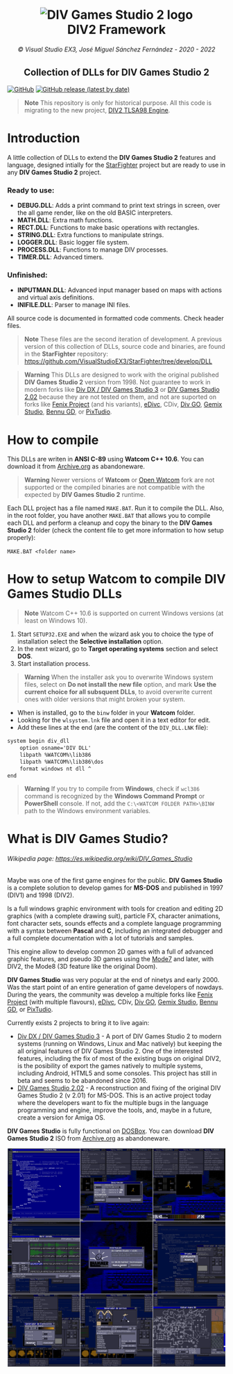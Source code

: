 <h1 align="center">
<img src="https://github.com/VisualStudioEX3/Home/blob/master/pictures/div_games_studio/div2_logo/div2_logo.png" alt="DIV Games Studio 2 logo" width="512" />
<br>
DIV2 Framework</h1>
<h6 align="center">© Visual Studio EX3, José Miguel Sánchez Fernández - 2020 - 2022</h6>
<h2 align="center">Collection of DLLs for DIV Games Studio 2</h2>

[![GitHub](https://img.shields.io/github/license/VisualStudioEX3/div2-framework?color=yellow)](https://opensource.org/licenses/MIT)
[![GitHub release (latest by date)](https://img.shields.io/github/v/release/VisualStudioEX3/div2-framework?color=green)](https://github.com/VisualStudioEX3/div2-framework/releases/)

> **Note**
> This repository is only for historical purpose. All this code is migrating to the new project, [DIV2 TLSA98 Engine](https://github.com/VisualStudioEX3/div2-tlsa98-engine).

# Introduction

A little collection of DLLs to extend the **DIV Games Studio 2** features and language, designed intially for the [StarFighter](https://github.com/VisualStudioEX3/StarFighter) project but are ready to use in any **DIV Games Studio 2** project.

### Ready to use:
- **DEBUG.DLL**: Adds a print command to print text strings in screen, over the all game render, like on the old BASIC interpreters.
- **MATH.DLL**: Extra math functions.
- **RECT.DLL**: Functions to make basic operations with rectangles.
- **STRING.DLL**: Extra functions to manipulate strings.
- **LOGGER.DLL**: Basic logger file system.
- **PROCESS.DLL**: Functions to manage DIV processes.
- **TIMER.DLL**: Advanced timers.

### Unfinished:
- **INPUTMAN.DLL**: Advanced input manager based on maps with actions and virtual axis definitions.
- **INIFILE.DLL**: Parser to manage INI files.

All source code is documented in formatted code comments. Check header files.

> **Note**
> These files are the second iteration of development. A previous version of this collection of DLLs, source code and binaries, are found in the **StarFighter** repository: https://github.com/VisualStudioEX3/StarFighter/tree/develop/DLL

> **Warning**
> This DLLs are designed to work with the original published **DIV Games Studio 2** version from 1998. Not guarantee to work in modern forks like [Div DX / DIV Games Studio 3](https://github.com/DIVGAMES/DIV-Games-Studio) or [DIV Games Studio 2.02](https://github.com/vii1/DIV) because they are not tested on them, and not are suported on forks like [Fenix Project](https://web.archive.org/web/20071012230137/http://fenix.divsite.net/) (and his variants), [eDivc](https://github.com/vroman/edivc), CDiv, [Div GO](https://www.divgo.net/), [Gemix Studio](http://www.gemixstudio.com/), [Bennu GD](https://www.bennugd.org/), or [PixTudio](https://pixtudio.org/).

# How to compile
This DLLs are writen in **ANSI C-89** using **Watcom C++ 10.6**. You can download it from [Archive.org](https://archive.org/details/Watcom_C_10.6) as abandoneware. 

> **Warning**
> Newer versions of **Watcom** or [Open Watcom](https://github.com/open-watcom/open-watcom-v2) fork are not supported or the compiled binaries are not compatible with the expected by **DIV Games Studio 2** runtime.

Each DLL project has a file named `MAKE.BAT`. Run it to compile the DLL. Also, in the root folder, you have another `MAKE.BAT` that allows you to compile each DLL and perform a cleanup and copy the binary to the **DIV Games Studio 2** folder (check the content file to get more information to how setup properly):

`MAKE.BAT <folder name>`

# How to setup Watcom to compile DIV Games Studio DLLs
> **Note**
> Watcom C++ 10.6 is supported on current Windows versions (at least on Windows 10).

1. Start `SETUP32.EXE` and when the wizard ask you to choice the type of installation select the **Selective installation** option.
2. In the next wizard, go to **Target operating systems** section and select **DOS**.
3. Start installation process.

> **Warning**
> When the installer ask you to overwrite Windows system files, select on **Do not install the new file** option, and mark **Use the current choice for all subsquent DLLs**, to avoid overwrite current ones with older versions that might broken your system.

- When is installed, go to the `binw` folder in your **Watcom** folder.
- Looking for the `wlsystem.lnk` file and open it in a text editor for edit.
- Add these lines at the end (are the content of the `DIV_DLL.LNK` file):

```
system begin div_dll
    option osname='DIV DLL'
    libpath %WATCOM%\lib386 
    libpath %WATCOM%\lib386\dos
    format windows nt dll ^
end
```

> **Warning**
> If you try to compile from **Windows**, check if `wcl386` command is recognized by the **Windows Command Prompt** or **PowerShell** console. If not, add the `C:\<WATCOM FOLDER PATH>\BINW` path to the Windows environment variables.

# What is DIV Games Studio?

###### Wikipedia page: https://es.wikipedia.org/wiki/DIV_Games_Studio

Maybe was one of the first game engines for the public. **DIV Games Studio** is a complete solution to develop games for **MS-DOS** and published in 1997 (DIV1) and 1998 (DIV2). 

Is a full windows graphic environment with tools for creation and editing 2D graphics (with a complete drawing suit), particle FX, character animations, font character sets, sounds effects and a complete language programming with a syntax between **Pascal** and **C**, including an integrated debugger and a full complete documentation with a lot of tutorials and samples. 

This engine allow to develop common 2D games with a full of advanced graphic features, and pseudo 3D games using the [Mode7](https://en.wikipedia.org/wiki/Mode_7) and later, with DIV2, the Mode8 (3D feature like the original Doom).

**DIV Games Studio** was very popular at the end of ninetys and early 2000. Was the start point of an entire generation of game developers of nowdays. During the years, the community was develop a multiple forks like [Fenix Project](https://web.archive.org/web/20071012230137/http://fenix.divsite.net/) (with multiple flavours), [eDivc](https://github.com/vroman/edivc), CDiv, [Div GO](https://www.divgo.net/), [Gemix Studio](http://www.gemixstudio.com/), [Bennu GD](https://www.bennugd.org/), or [PixTudio](https://pixtudio.org/).

Currently exists 2 projects to bring it to live again:
* [Div DX / DIV Games Studio 3](https://github.com/DIVGAMES/DIV-Games-Studio) - A port of DIV Games Studio 2 to modern systems (running on Windows, Linux and Mac natively) but keeping the all original features of DIV Games Studio 2. One of the interested features, including the fix of most of the existing bugs on original DIV2, is the posibility of export the games natively to multiple systems, including Android, HTML5 and some consoles. This project has still in beta and seems to be abandoned since 2016.
* [DIV Games Studio 2.02](https://github.com/vii1/DIV) - A reconstruction and fixing of the original DIV Games Studio 2 (v 2.01) for MS-DOS. This is an active project today where the developers want to fix the multiple bugs in the language programming and engine, improve the tools, and, maybe in a future, create a version for Amiga OS.

**DIV Games Studio** is fully functional on [DOSBox](https://www.dosbox.com/). You can download **DIV Games Studio 2** ISO from [Archive.org](https://archive.org/details/div-games-studio-2) as abandoneware.

![DIV Games Studio 2 screenshots](https://github.com/VisualStudioEX3/Home/blob/master/pictures/div_games_studio/div2_screen_mosaic.png)
